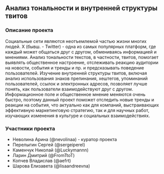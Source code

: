 ## Анализ тональности и внутренней структуры твитов

### Описание проекта
Социальные сети являются неотъемлемой частью жизни многих людей. X (бывш. - Twitter) - одна из самых популярных платформ, где каждый может общаться друг с другом, обмениваясь информацией и мнениями. 
Анализ тональности текстов, в частности, твитов, помогает выявлять общественное настроение, отслеживать реакцию аудитории на новости, события и тренды и пр. и предсказывать поведение пользователей. 
Изучение внутренней структуры твитов, включая анализ использования знаков препинания, хештегов, упоминаний пользователей, ссылок и электронных адресов, позволяет лучше понять, как пользователи взаимодействуют друг с другом.
Информационное поле и общественное мнение меняются очень быстро, поэтому данный проект поможет отследить новые тренды и реакции на события, что актуально как для компаний, выстраивающих эффективную маркетинговую стратегию, так и для научных работ, изучающих изменения в культуре и социальных взаимодействиях.

### Участники проекта
- Неволина Арина (@nevolinaa) - куратор проекта
- Перелыгин Сергей (@sergeiperel)
- Каменчук Николай (@Luckymannn)
- Ларин Дмитрий (@FromTtoT)
- Копчев Владислав (@aefrt)
- Шарова Елизавета (@lisaandreevna)
